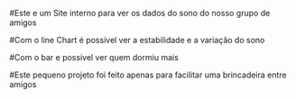 #Este e um Site interno para ver os dados do sono do nosso grupo de amigos

#Com o line Chart é possivel ver a estabilidade e a variação do sono

#Com o bar e possivel ver quem dormiu mais

#Este pequeno projeto foi feito apenas para facilitar uma brincadeira entre amigos
